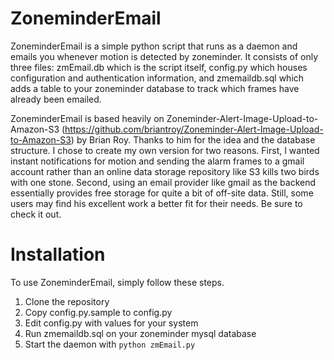ZoneminderEmail
===============

ZoneminderEmail is a simple python script that runs as a daemon and emails you whenever motion is detected by zoneminder. It consists of only three files: zmEmail.db which is the script itself, config.py which houses configuration and authentication information, and zmemaildb.sql which adds a table to your zoneminder database to track which frames have already been emailed.

ZoneminderEmail is based heavily on Zoneminder-Alert-Image-Upload-to-Amazon-S3 (https://github.com/briantroy/Zoneminder-Alert-Image-Upload-to-Amazon-S3) by Brian Roy. Thanks to him for the idea and the database structure. I chose to create my own version for two reasons. First, I wanted instant notifications for motion and sending the alarm frames to a gmail account rather than an online data storage repository like S3 kills two birds with one stone. Second, using an email provider like gmail as the backend essentially provides free storage for quite a bit of off-site data. Still, some users may find his excellent work a better fit for their needs. Be sure to check it out.

Installation
============
To use ZoneminderEmail, simply follow these steps.
1. Clone the repository
2. Copy config.py.sample to config.py
3. Edit config.py with values for your system
4. Run zmemaildb.sql on your zoneminder mysql database
5. Start the daemon with ```python zmEmail.py```
